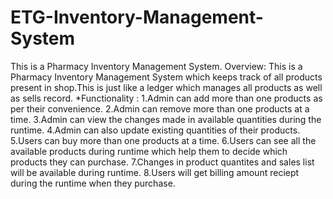 # ETG-Inventory-Management-System
This is a Pharmacy Inventory Management System.
Overview:
This is a Pharmacy Inventory Management System which keeps track of all products present in shop.This is just like a ledger
which manages all products as well as sells record.
*Functionality :
1.Admin can add more than one products as per their convenience.
2.Admin can remove more than one products at a time.
3.Admin can view the changes made in available quantities during the runtime.
4.Admin can also update existing quantities of their products.
5.Users can buy more than one products at a time.
6.Users can see all the available products during runtime which help them to decide which products they can purchase.
7.Changes in product quantites and sales list will be available during runtime.
8.Users will get billing amount reciept during the runtime when they purchase.



